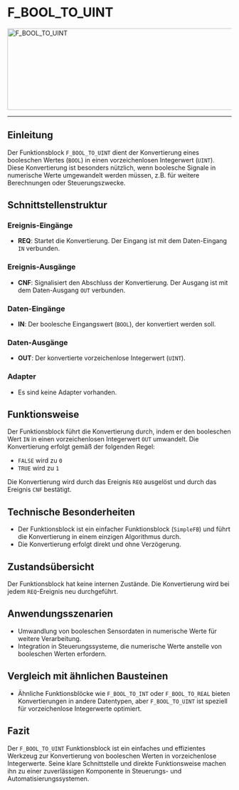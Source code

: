 # F_BOOL_TO_UINT

<img width="1230" height="183" alt="F_BOOL_TO_UINT" src="https://github.com/user-attachments/assets/0ed51abc-df99-4646-bb36-6243ba00a996" />

* * * * * * * * * *
## Einleitung
Der Funktionsblock `F_BOOL_TO_UINT` dient der Konvertierung eines booleschen Wertes (`BOOL`) in einen vorzeichenlosen Integerwert (`UINT`). Diese Konvertierung ist besonders nützlich, wenn boolesche Signale in numerische Werte umgewandelt werden müssen, z.B. für weitere Berechnungen oder Steuerungszwecke.

## Schnittstellenstruktur

### **Ereignis-Eingänge**
- **REQ**: Startet die Konvertierung. Der Eingang ist mit dem Daten-Eingang `IN` verbunden.

### **Ereignis-Ausgänge**
- **CNF**: Signalisiert den Abschluss der Konvertierung. Der Ausgang ist mit dem Daten-Ausgang `OUT` verbunden.

### **Daten-Eingänge**
- **IN**: Der boolesche Eingangswert (`BOOL`), der konvertiert werden soll.

### **Daten-Ausgänge**
- **OUT**: Der konvertierte vorzeichenlose Integerwert (`UINT`).

### **Adapter**
- Es sind keine Adapter vorhanden.

## Funktionsweise
Der Funktionsblock führt die Konvertierung durch, indem er den booleschen Wert `IN` in einen vorzeichenlosen Integerwert `OUT` umwandelt. Die Konvertierung erfolgt gemäß der folgenden Regel:
- `FALSE` wird zu `0`
- `TRUE` wird zu `1`

Die Konvertierung wird durch das Ereignis `REQ` ausgelöst und durch das Ereignis `CNF` bestätigt.

## Technische Besonderheiten
- Der Funktionsblock ist ein einfacher Funktionsblock (`SimpleFB`) und führt die Konvertierung in einem einzigen Algorithmus durch.
- Die Konvertierung erfolgt direkt und ohne Verzögerung.

## Zustandsübersicht
Der Funktionsblock hat keine internen Zustände. Die Konvertierung wird bei jedem `REQ`-Ereignis neu durchgeführt.

## Anwendungsszenarien
- Umwandlung von booleschen Sensordaten in numerische Werte für weitere Verarbeitung.
- Integration in Steuerungssysteme, die numerische Werte anstelle von booleschen Werten erfordern.

## Vergleich mit ähnlichen Bausteinen
- Ähnliche Funktionsblöcke wie `F_BOOL_TO_INT` oder `F_BOOL_TO_REAL` bieten Konvertierungen in andere Datentypen, aber `F_BOOL_TO_UINT` ist speziell für vorzeichenlose Integerwerte optimiert.

## Fazit
Der `F_BOOL_TO_UINT` Funktionsblock ist ein einfaches und effizientes Werkzeug zur Konvertierung von booleschen Werten in vorzeichenlose Integerwerte. Seine klare Schnittstelle und direkte Funktionsweise machen ihn zu einer zuverlässigen Komponente in Steuerungs- und Automatisierungssystemen.
